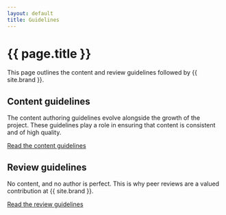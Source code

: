 ```yaml
---
layout: default
title: Guidelines
---
```


# {{ page.title }}

This page outlines the content and review guidelines followed by {{ site.brand }}.

## Content guidelines

The content authoring guidelines evolve alongside the growth of the project.
These guidelines play a role in ensuring that content is consistent and of high quality.

[Read the content guidelines](./content.html)

## Review guidelines

No content, and no author is perfect.
This is why peer reviews are a valued contribution at {{ site.brand }}.

[Read the review guidelines](./review.html)